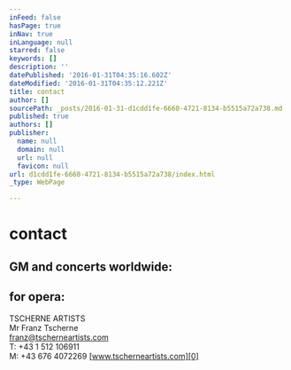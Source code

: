 ```yaml
---
inFeed: false
hasPage: true
inNav: true
inLanguage: null
starred: false
keywords: []
description: ''
datePublished: '2016-01-31T04:35:16.602Z'
dateModified: '2016-01-31T04:35:12.221Z'
title: contact
author: []
sourcePath: _posts/2016-01-31-d1cdd1fe-6660-4721-8134-b5515a72a738.md
published: true
authors: []
publisher:
  name: null
  domain: null
  url: null
  favicon: null
url: d1cdd1fe-6660-4721-8134-b5515a72a738/index.html
_type: WebPage

---
```

# contact

## GM and concerts worldwide:

## for opera: 

TSCHERNE ARTISTS   
Mr Franz Tscherne   
franz@tscherneartists.com   
T: +43 1 512 106911   
M: +43 676 4072269
[][0][www.tscherneartists.com][0]

[0]: null